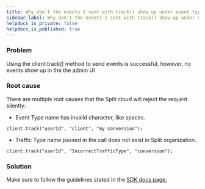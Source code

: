 ```yaml
---
title: Why don't the events I sent with track() show up under event types?
sidebar_label: Why don't the events I sent with track() show up under event types?
helpdocs_is_private: false
helpdocs_is_published: true
---
```


<p>
  <button hidden style={{borderRadius:'8px', border:'1px', fontFamily:'Courier New', fontWeight:'800', textAlign:'left'}}> help.split.io link: https://help.split.io/hc/en-us/articles/360020941131-Why-don-t-the-events-I-sent-with-track-show-up-under-event-types </button>
</p>

### Problem

<p>
  Using the client.track() method to send events is successful, however, no events
  show up in the the admin UI
</p>

### Root cause

<p>
  There are multiple root causes that the Split cloud will reject the request silently:
</p>
<ul>
  <li>Event Type name has invalid character, like spaces.</li>
</ul>
<pre class="prettyprint"><code>client.track("userId", "client", "my conversion"); </code></pre>
<ul>
  <li>
    Traffic Type name passed in the call does not exist in Split organization.
  </li>
</ul>
<pre class="prettyprint"><code>client.track("userId", "IncorrectTrafficType", "conversion"); </code></pre>

### Solution

<p>
  Make sure to follow the guidelines stated in the
  <a href="https://help.split.io/hc/en-us/articles/360033557092-SDK-overview" target="_self">SDK docs page.</a>
</p>